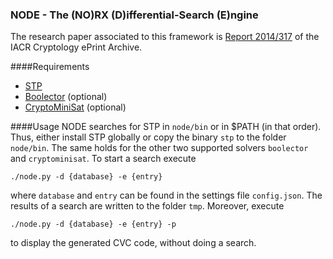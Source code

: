 ### NODE - The (NO)RX (D)ifferential-Search (E)ngine

The research paper associated to this framework is [Report 2014/317](https://eprint.iacr.org/2014/317) of the IACR Cryptology ePrint Archive.

####Requirements

  * [STP](https://stp.github.io/stp/)
  * [Boolector](http://fmv.jku.at/boolector/) (optional)
  * [CryptoMiniSat](https://github.com/msoos/cryptominisat) (optional)

####Usage
NODE searches for STP in `node/bin` or in $PATH (in that order). Thus, either install STP globally or copy the binary `stp` to the folder `node/bin`. The same holds for the other two supported solvers `boolector` and `cryptominisat`. To start a search execute
```
./node.py -d {database} -e {entry}
```
where `database` and `entry` can be found in the settings file `config.json`. The results of a search are written to the folder `tmp`. Moreover, execute
```
./node.py -d {database} -e {entry} -p
```
to display the generated CVC code, without doing a search.
